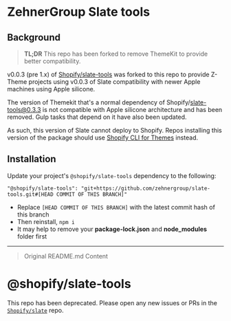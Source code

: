 # ZehnerGroup Slate tools

## Background

> **TL;DR** This repo has been forked to remove ThemeKit to provide better compatibility.

v0.0.3 (pre 1.x) of [Shopify/slate-tools](https://github.com/Shopify/slate-tools) was forked to this repo to provide Z-Theme projects using v0.0.3 of Slate compatibility with newer Apple machines using Apple silicone.

The version of Themekit that's a normal dependency of Shopify/slate-tools@0.3.3 is not compatible with Apple silicone architecture and has been removed. Gulp tasks that depend on it have also been updated.

As such, this version of Slate cannot deploy to Shopify. Repos installing this version of the package should use [Shopify CLI for Themes](https://shopify.dev/themes/tools/cli) instead.

## Installation

Update your project's `@shopify/slate-tools` dependency to the following:

```
"@shopify/slate-tools": "git+https://github.com/zehnergroup/slate-tools.git#[HEAD COMMIT OF THIS BRANCH]"
```

- Replace `[HEAD COMMIT OF THIS BRANCH]` with the latest commit hash of this branch
- Then reinstall, `npm i`
- It may help to remove your **package-lock.json** and **node_modules** folder first

---

> Original README.md Content

# @shopify/slate-tools

This repo has been deprecated. Please open any new issues or PRs in the [`Shopify/slate`](https://github.com/Shopify/slate) repo.
